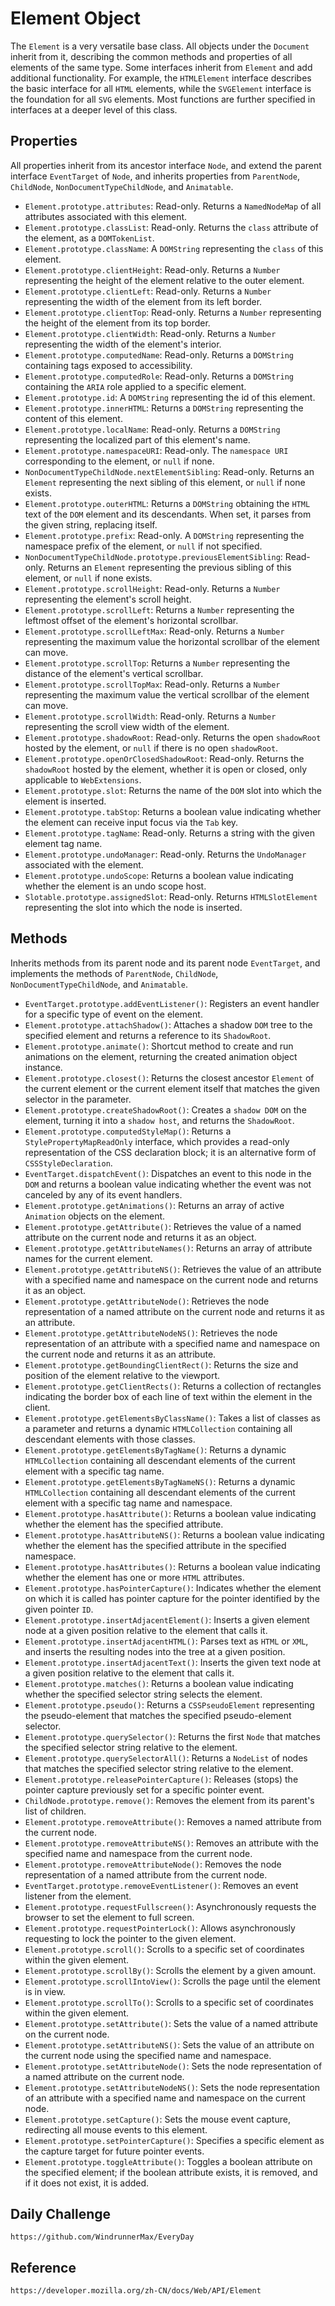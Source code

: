 # Element Object
The `Element` is a very versatile base class. All objects under the `Document` inherit from it, describing the common methods and properties of all elements of the same type. Some interfaces inherit from `Element` and add additional functionality. For example, the `HTMLElement` interface describes the basic interface for all `HTML` elements, while the `SVGElement` interface is the foundation for all `SVG` elements. Most functions are further specified in interfaces at a deeper level of this class.

## Properties
All properties inherit from its ancestor interface `Node`, and extend the parent interface `EventTarget` of `Node`, and inherits properties from `ParentNode`, `ChildNode`, `NonDocumentTypeChildNode`, and `Animatable`.
 
- `Element.prototype.attributes`: Read-only. Returns a `NamedNodeMap` of all attributes associated with this element.
- `Element.prototype.classList`: Read-only. Returns the `class` attribute of the element, as a `DOMTokenList`.
- `Element.prototype.className`: A `DOMString` representing the `class` of this element.
- `Element.prototype.clientHeight`: Read-only. Returns a `Number` representing the height of the element relative to the outer element.
- `Element.prototype.clientLeft`: Read-only. Returns a `Number` representing the width of the element from its left border.
- `Element.prototype.clientTop`: Read-only. Returns a `Number` representing the height of the element from its top border.
- `Element.prototype.clientWidth`: Read-only. Returns a `Number` representing the width of the element's interior.
- `Element.prototype.computedName`: Read-only. Returns a `DOMString` containing tags exposed to accessibility.
- `Element.prototype.computedRole`: Read-only. Returns a `DOMString` containing the `ARIA` role applied to a specific element.
- `Element.prototype.id`: A `DOMString` representing the id of this element.
- `Element.prototype.innerHTML`: Returns a `DOMString` representing the content of this element.
- `Element.prototype.localName`: Read-only. Returns a `DOMString` representing the localized part of this element's name.
- `Element.prototype.namespaceURI`: Read-only. The `namespace URI` corresponding to the element, or `null` if none.
- `NonDocumentTypeChildNode.nextElementSibling`: Read-only. Returns an `Element` representing the next sibling of this element, or `null` if none exists.
- `Element.prototype.outerHTML`: Returns a `DOMString` obtaining the `HTML` text of the `DOM` element and its descendants. When set, it parses from the given string, replacing itself.
- `Element.prototype.prefix`: Read-only. A `DOMString` representing the namespace prefix of the element, or `null` if not specified.
- `NonDocumentTypeChildNode.prototype.previousElementSibling`: Read-only. Returns an `Element` representing the previous sibling of this element, or `null` if none exists.
- `Element.prototype.scrollHeight`: Read-only. Returns a `Number` representing the element's scroll height.
- `Element.prototype.scrollLeft`: Returns a `Number` representing the leftmost offset of the element's horizontal scrollbar.
- `Element.prototype.scrollLeftMax`: Read-only. Returns a `Number` representing the maximum value the horizontal scrollbar of the element can move.
- `Element.prototype.scrollTop`: Returns a `Number` representing the distance of the element's vertical scrollbar.
- `Element.prototype.scrollTopMax`: Read-only. Returns a `Number` representing the maximum value the vertical scrollbar of the element can move.
- `Element.prototype.scrollWidth`: Read-only. Returns a `Number` representing the scroll view width of the element.
- `Element.prototype.shadowRoot`: Read-only. Returns the open `shadowRoot` hosted by the element, or `null` if there is no open `shadowRoot`.
- `Element.prototype.openOrClosedShadowRoot`: Read-only. Returns the `shadowRoot` hosted by the element, whether it is open or closed, only applicable to `WebExtensions`.
- `Element.prototype.slot`: Returns the name of the `DOM` slot into which the element is inserted.
- `Element.prototype.tabStop`: Returns a boolean value indicating whether the element can receive input focus via the `Tab` key.
- `Element.prototype.tagName`: Read-only. Returns a string with the given element tag name.
- `Element.prototype.undoManager`: Read-only. Returns the `UndoManager` associated with the element.
- `Element.prototype.undoScope`: Returns a boolean value indicating whether the element is an undo scope host.
- `Slotable.prototype.assignedSlot`: Read-only. Returns `HTMLSlotElement` representing the slot into which the node is inserted.

## Methods

Inherits methods from its parent node and its parent node `EventTarget`, and implements the methods of `ParentNode`, `ChildNode`, `NonDocumentTypeChildNode`, and `Animatable`.

* `EventTarget.prototype.addEventListener()`: Registers an event handler for a specific type of event on the element.
* `Element.prototype.attachShadow()`: Attaches a shadow `DOM` tree to the specified element and returns a reference to its `ShadowRoot`.
* `Element.prototype.animate()`: Shortcut method to create and run animations on the element, returning the created animation object instance.
* `Element.prototype.closest()`: Returns the closest ancestor `Element` of the current element or the current element itself that matches the given selector in the parameter.
* `Element.prototype.createShadowRoot()`: Creates a `shadow DOM` on the element, turning it into a `shadow host`, and returns the `ShadowRoot`.
* `Element.prototype.computedStyleMap()`: Returns a `StylePropertyMapReadOnly` interface, which provides a read-only representation of the CSS declaration block; it is an alternative form of `CSSStyleDeclaration`.
* `EventTarget.dispatchEvent()`: Dispatches an event to this node in the `DOM` and returns a boolean value indicating whether the event was not canceled by any of its event handlers.
* `Element.prototype.getAnimations()`: Returns an array of active `Animation` objects on the element.
* `Element.prototype.getAttribute()`: Retrieves the value of a named attribute on the current node and returns it as an object.
* `Element.prototype.getAttributeNames()`: Returns an array of attribute names for the current element.
* `Element.prototype.getAttributeNS()`: Retrieves the value of an attribute with a specified name and namespace on the current node and returns it as an object.
* `Element.prototype.getAttributeNode()`: Retrieves the node representation of a named attribute on the current node and returns it as an attribute.
* `Element.prototype.getAttributeNodeNS()`: Retrieves the node representation of an attribute with a specified name and namespace on the current node and returns it as an attribute.
* `Element.prototype.getBoundingClientRect()`: Returns the size and position of the element relative to the viewport.
* `Element.prototype.getClientRects()`: Returns a collection of rectangles indicating the border box of each line of text within the element in the client.
* `Element.prototype.getElementsByClassName()`: Takes a list of classes as a parameter and returns a dynamic `HTMLCollection` containing all descendant elements with those classes.
* `Element.prototype.getElementsByTagName()`: Returns a dynamic `HTMLCollection` containing all descendant elements of the current element with a specific tag name.
* `Element.prototype.getElementsByTagNameNS()`: Returns a dynamic `HTMLCollection` containing all descendant elements of the current element with a specific tag name and namespace.
* `Element.prototype.hasAttribute()`: Returns a boolean value indicating whether the element has the specified attribute.
* `Element.prototype.hasAttributeNS()`: Returns a boolean value indicating whether the element has the specified attribute in the specified namespace.
* `Element.prototype.hasAttributes()`: Returns a boolean value indicating whether the element has one or more `HTML` attributes.
* `Element.prototype.hasPointerCapture()`: Indicates whether the element on which it is called has pointer capture for the pointer identified by the given pointer `ID`.
* `Element.prototype.insertAdjacentElement()`: Inserts a given element node at a given position relative to the element that calls it.
* `Element.prototype.insertAdjacentHTML()`: Parses text as `HTML` or `XML`, and inserts the resulting nodes into the tree at a given position.
* `Element.prototype.insertAdjacentText()`: Inserts the given text node at a given position relative to the element that calls it.
* `Element.prototype.matches()`: Returns a boolean value indicating whether the specified selector string selects the element.
* `Element.prototype.pseudo()`: Returns a `CSSPseudoElement` representing the pseudo-element that matches the specified pseudo-element selector.
* `Element.prototype.querySelector()`: Returns the first `Node` that matches the specified selector string relative to the element.
* `Element.prototype.querySelectorAll()`: Returns a `NodeList` of nodes that matches the specified selector string relative to the element.
* `Element.prototype.releasePointerCapture()`: Releases (stops) the pointer capture previously set for a specific pointer event.
* `ChildNode.prototype.remove()`: Removes the element from its parent's list of children.
* `Element.prototype.removeAttribute()`: Removes a named attribute from the current node.
* `Element.prototype.removeAttributeNS()`: Removes an attribute with the specified name and namespace from the current node.
* `Element.prototype.removeAttributeNode()`: Removes the node representation of a named attribute from the current node.
* `EventTarget.prototype.removeEventListener()`: Removes an event listener from the element.
* `Element.prototype.requestFullscreen()`: Asynchronously requests the browser to set the element to full screen.
* `Element.prototype.requestPointerLock()`: Allows asynchronously requesting to lock the pointer to the given element.
* `Element.prototype.scroll()`: Scrolls to a specific set of coordinates within the given element.
* `Element.prototype.scrollBy()`: Scrolls the element by a given amount.
* `Element.prototype.scrollIntoView()`: Scrolls the page until the element is in view.
* `Element.prototype.scrollTo()`: Scrolls to a specific set of coordinates within the given element.
* `Element.prototype.setAttribute()`: Sets the value of a named attribute on the current node.
* `Element.prototype.setAttributeNS()`: Sets the value of an attribute on the current node using the specified name and namespace.
* `Element.prototype.setAttributeNode()`: Sets the node representation of a named attribute on the current node.
* `Element.prototype.setAttributeNodeNS()`: Sets the node representation of an attribute with a specified name and namespace on the current node.
* `Element.prototype.setCapture()`: Sets the mouse event capture, redirecting all mouse events to this element.
* `Element.prototype.setPointerCapture()`: Specifies a specific element as the capture target for future pointer events.
* `Element.prototype.toggleAttribute()`: Toggles a boolean attribute on the specified element; if the boolean attribute exists, it is removed, and if it does not exist, it is added.

## Daily Challenge

```
https://github.com/WindrunnerMax/EveryDay
```

## Reference

```
https://developer.mozilla.org/zh-CN/docs/Web/API/Element
```